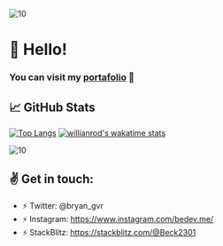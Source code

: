 ![10](https://i.ibb.co/qJdxXS0/Dise-o-sin-t-tulo.gif)
# 👋 Hello!
### You can visit my [portafolio](http://bedev.me) :rocket:

## &#x1f4c8; GitHub Stats

[![Top Langs](https://github-readme-stats.vercel.app/api/top-langs/?username=beck2301&layout=compact&theme=tokyonight)](https://github.com/beck2301/github-readme-stats)
[![willianrod's wakatime stats](https://github-readme-stats.vercel.app/api/wakatime?username=BECK2301&v=2)](https://github.com/anuraghazra/github-readme-stats)

![10](https://i.ibb.co/qJdxXS0/Dise-o-sin-t-tulo.gif)
## :v: Get in touch: 
* :zap: Twitter: @bryan_gvr 
* :zap: Instagram: https://www.instagram.com/bedev.me/
* :zap: StackBlitz: https://stackblitz.com/@Beck2301
